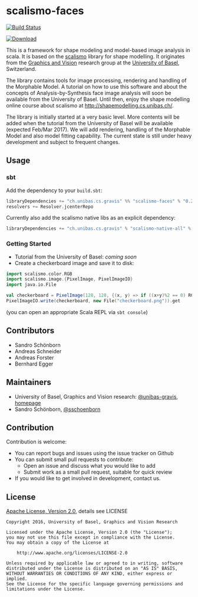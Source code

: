 scalismo-faces
==============

[![Build Status](https://travis-ci.org/unibas-gravis/scalismo-faces.svg?branch=master)](https://travis-ci.org/unibas-gravis/scalismo-faces)

[![Download](https://api.bintray.com/packages/unibas-gravis/maven/scalismo-faces/images/download.svg) ](https://bintray.com/unibas-gravis/maven/scalismo-faces/_latestVersion)
 
This is a framework for shape modeling and model-based image analysis in scala.
It is based on the [scalismo](https://github.com/unibas-gravis/scalismo)
library for shape modelling. It originates from the [Graphics
and Vision](http://gravis.cs.unibas.ch) research group at the [University of
Basel](http://www.unibas.ch), Switzerland.

The library contains tools for image processing, rendering and handling of the Morphable Model. A tutorial on how to use this software and about the concepts of Analysis-by-Synthesis face image analysis will soon be available from the University of Basel. Until then, enjoy the shape modelling online course about scalismo at http://shapemodelling.cs.unibas.ch/.

The library is initially started at a very basic level. More contents will be added when the tutorial from the University of Basel will be available (expected Feb/Mar 2017). We will add rendering, handling of the Morphable Model and also model fitting capability. The current state is still under heavy development and subject to frequent changes.

Usage
-----

### sbt

Add the dependency to your `build.sbt`:

```scala
libraryDependencies += "ch.unibas.cs.gravis" %% "scalismo-faces" % "0.2.2"
resolvers += Resolver.jcenterRepo
```

Currently also add the scalismo native libs as an explicit dependency:

```scala
libraryDependencies += "ch.unibas.cs.gravis" % "scalismo-native-all" % "3.0.0"
```

### Getting Started

- Tutorial from the University of Basel: *coming soon*
- Create a checkerboard image and save it to disk:

```scala
import scalismo.color.RGB
import scalismo.image.{PixelImage, PixelImageIO}
import java.io.File

val checkerboard = PixelImage(128, 128, {(x, y) => if ((x+y)%2 == 0) RGB.White else RGB.Black})
PixelImageIO.write(checkerboard, new File("checkerboard.png")).get
```
(you can open an appropriate Scala REPL via `sbt console`)


Contributors
------------

- Sandro Schönborn
- Andreas Schneider
- Andreas Forster
- Bernhard Egger

Maintainers
-----------

- University of Basel, Graphics and Vision research: [@unibas-gravis](https://github.com/unibas-gravis), [homepage](http://gravis.cs.unibas.ch)
- Sandro Schönborn, [@sschoenborn](https://github.com/sschoenborn)

Contribution
------------

Contribution is welcome:

- You can report bugs and issues using the issue tracker on Github
- You can submit small pull requests to contribute:
    - Open an issue and discuss what you would like to add
    - Submit work as a small pull request, suitable for quick review
- If you would like to get involved in development, contact us.

License
-------

[Apache License, Version 2.0](https://www.apache.org/licenses/LICENSE-2.0), details see LICENSE

    Copyright 2016, University of Basel, Graphics and Vision Research

    Licensed under the Apache License, Version 2.0 (the "License");
    you may not use this file except in compliance with the License.
    You may obtain a copy of the License at

        http://www.apache.org/licenses/LICENSE-2.0

    Unless required by applicable law or agreed to in writing, software
    distributed under the License is distributed on an "AS IS" BASIS,
    WITHOUT WARRANTIES OR CONDITIONS OF ANY KIND, either express or implied.
    See the License for the specific language governing permissions and
    limitations under the License.
